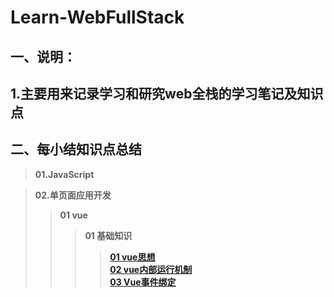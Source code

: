 # Learn-WebFullStack
## 一、说明：
## 1.主要用来记录学习和研究web全栈的学习笔记及知识点


## 二、每小结知识点总结
> **01.JavaScript**

> **02.单页面应用开发**
>> **01 vue**
>>> **01 基础知识**
>>>> [**01 vue思想**](https://github.com/lotosv2010/Learn-WebFullStack/blob/master/docs/02-SinglePageApp/01-Vue/01-Vue%E5%9F%BA%E7%A1%80%E7%9F%A5%E8%AF%86/01-Vue%E6%80%9D%E6%83%B3.md)   
>>>> [**02 vue内部运行机制**](https://github.com/lotosv2010/Learn-WebFullStack/blob/master/docs/02-SinglePageApp/01-Vue/01-Vue%E5%9F%BA%E7%A1%80%E7%9F%A5%E8%AF%86/02-Vue%E5%86%85%E9%83%A8%E8%BF%90%E8%A1%8C%E6%9C%BA%E5%88%B6.md)  
>>>> [**03 Vue事件绑定**](https://github.com/lotosv2010/Learn-WebFullStack/blob/master/docs/02-SinglePageApp/01-Vue/01-Vue%E5%9F%BA%E7%A1%80%E7%9F%A5%E8%AF%86/02-Vue%E5%86%85%E9%83%A8%E8%BF%90%E8%A1%8C%E6%9C%BA%E5%88%B6.md)  
